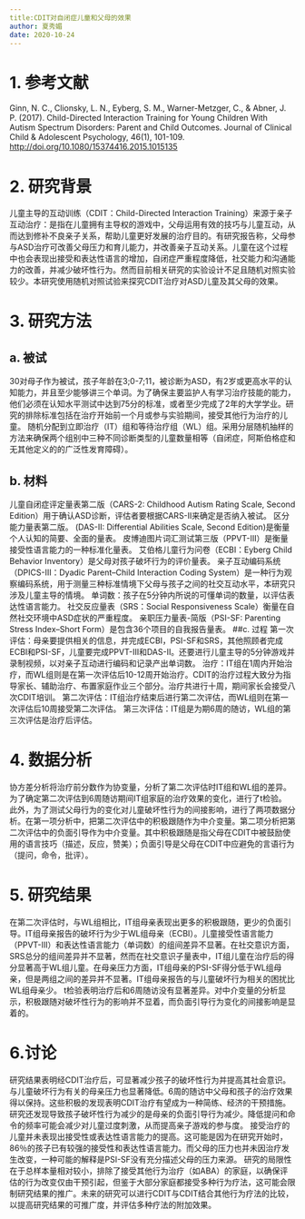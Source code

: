 ```yaml
---
title:CDIT对自闭症儿童和父母的效果
author: 夏秀媚
date: 2020-10-24
---
```

# 1. 参考文献
Ginn, N. C., Clionsky, L. N., Eyberg, S. M., Warner-Metzger, C., & Abner, J. P. (2017). Child-Directed Interaction Training for Young Children With Autism Spectrum Disorders: Parent and Child Outcomes. Journal of Clinical Child & Adolescent Psychology, 46(1), 101-109. http://doi.org/10.1080/15374416.2015.1015135
# 2. 研究背景
儿童主导的互动训练（CDIT：Child-Directed Interaction Training）来源于亲子互动治疗：是指在儿童拥有主导权的游戏中，父母运用有效的技巧与儿童互动，从而达到修补不良亲子关系，帮助儿童更好发展的治疗目的。有研究报告称，父母参与ASD治疗可改善父母压力和育儿能力，并改善亲子互动关系。儿童在这个过程中也会表现出接受和表达性语言的增加，自闭症严重程度降低，社交能力和沟通能力的改善，并减少破坏性行为。然而目前相关研究的实验设计不足且随机对照实验较少。本研究使用随机对照试验来探究CDIT治疗对ASD儿童及其父母的效果。
# 3. 研究方法
## a. 被试
30对母子作为被试，孩子年龄在3;0-7;11，被诊断为ASD，有2岁或更高水平的认知能力，并且至少能够讲三个单词。为了确保主要监护人有学习治疗技能的能力，他们必须在认知水平测试中达到75分的标准，或者至少完成了2年的大学学业。研究的排除标准包括在治疗开始前一个月或参与实验期间，接受其他行为治疗的儿童。
随机分配到立即治疗（IT）组和等待治疗组（WL）组。采用分层随机抽样的方法来确保两个组别中三种不同诊断类型的儿童数量相等（自闭症，阿斯伯格症和无其他定义的的广泛性发育障碍）。
## b. 材料
儿童自闭症评定量表第二版（CARS-2: Childhood Autism Rating Scale, Second Edition）用于确认ASD诊断，评估者要根据CARS-II来确定是否纳入被试。
区分能力量表第二版。 (DAS-II: Differential Abilities Scale, Second Edition)是衡量个人认知的简要、全面的量表。
皮博迪图片词汇测试第三版（PPVT-III）是衡量接受性语言能力的一种标准化量表。
艾伯格儿童行为问卷（ECBI：Eyberg Child Behavior Inventory）是父母对孩子破坏行为的评价量表。
亲子互动编码系统（DPICS-III：Dyadic Parent–Child Interaction Coding System）是一种行为观察编码系统，用于测量三种标准情境下父母与孩子之间的社交互动水平，本研究只涉及儿童主导的情境。
单词数：孩子在5分钟内所说的可懂单词的数量，以评估表达性语言能力。 
社交反应量表（SRS：Social Responsiveness Scale）衡量在自然社交环境中ASD症状的严重程度。
亲职压力量表-简版（PSI-SF: Parenting Stress Index–Short Form）是包含36个项目的自我报告量表。
##c. 过程
第一次评估：母亲要提供相关的信息，并完成ECBI，PSI-SF和SRS，其他照顾者完成ECBI和PSI-SF，儿童要完成PPVT-III和DAS-II。还要进行儿童主导的5分钟游戏并录制视频，以对亲子互动进行编码和记录产出单词数。
治疗：IT组在1周内开始治疗，而WL组则是在第一次评估后10-12周开始治疗。CDIT的治疗过程大致分为指导家长、辅助治疗、布置家庭作业三个部分。治疗共进行十周，期间家长会接受八次CDIT培训。
第二次评估：IT组治疗结束后进行第二次评估，而WL组则在第一次评估后10周接受第二次评估。 
第三次评估：IT组是为期6周的随访，WL组的第三次评估是治疗后评估。
# 4. 数据分析
协方差分析将治疗前分数作为协变量，分析了第二次评估时IT组和WL组的差异。
为了确定第二次评估到6周随访期间IT组家庭的治疗效果的变化，进行了t检验。
此外，为了测试父母行为的变化对儿童破坏性行为的间接影响，进行了两项数据分析。在第一项分析中，把第二次评估中的积极跟随作为中介变量。第二项分析把第二次评估中的负面引导作为中介变量。其中积极跟随是指父母在CDIT中被鼓励使用的语言技巧（描述，反应，赞美）；负面引导是父母在CDIT中应避免的言语行为（提问，命令，批评）。
# 5. 研究结果
在第二次评估时，与WL组相比，IT组母亲表现出更多的积极跟随，更少的负面引导。IT组母亲报告的破坏行为少于WL组母亲（ECBI）。儿童接受性语言能力（PPVT-III）和表达性语言能力（单词数）的组间差异不显著。在社交意识方面，SRS总分的组间差异并不显著，然而在社交意识子量表中，IT组儿童在治疗后的得分显著高于WL组儿童。在母亲压力方面，IT组母亲的PSI-SF得分低于WL组母亲，但是两组之间的差异并不显著。IT组母亲报告的与儿童破坏行为相关的困扰比WL组母亲少。
t检验表明治疗后和6周随访没有显著差异。对中介变量的分析显示，积极跟随对破坏性行为的影响并不显着，而负面引导行为变化的间接影响是显着的。
# 6.讨论
研究结果表明经CDIT治疗后，可显著减少孩子的破坏性行为并提高其社会意识。与儿童破坏行为有关的母亲压力也显著降低。6周的随访中父母和孩子的治疗效果得以保持。这些积极的发现表明CDIT治疗有望成为一种简练、经济的干预措施。研究还发现导致孩子破坏性行为减少的是母亲的负面引导行为减少。降低提问和命令的频率可能会减少对儿童过度刺激，从而提高亲子游戏的参与度。
接受治疗的儿童并未表现出接受性或表达性语言能力的提高。这可能是因为在研究开始时，86％的孩子已有较强的接受性和表达性语言能力。而父母的压力也并未因治疗发生改变，一种可能的解释是PSI-SF没有充分描述父母的压力来源。
研究的局限性在于总样本量相对较小，排除了接受其他行为治疗（如ABA）的家庭，以确保评估的行为改变仅由干预引起，但鉴于大部分家庭都接受多种行为疗法，这可能会限制研究结果的推广。未来的研究可以进行CDIT与CDIT结合其他行为疗法的比较，以提高研究结果的可推广度，并评估多种疗法的附加效果。
